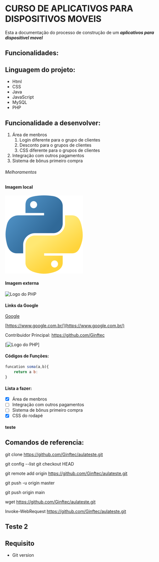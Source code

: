 # CURSO DE APLICATIVOS PARA DISPOSITIVOS MOVEIS

Esta a documentação do processo de construção de um **_aplicativos para dispositivel movel_**

## Funcionalidades:

## Linguagem do projeto:

* Html
* CSS
* Java
* JavaScript
* MySQL
* PHP

## Funcionalidade a desenvolver:

1. Área de menbros
    1. Login diferente para o grupo de clientes
    2. Desconto para o grupos de clientes
    3. CSS diferente para o grupos de clientes
2. Integração com outros pagamentos
3. Sistema de bônus primeiro compra

###### Melhoramentos

#### Imagem local

![Logo do Python](img/python.png)

#### Imagem externa

![Logo do PHP](https://pngimg.com/uploads/php/php_PNG50.png)


#### Links da Google

[Google](https://www.google.com.br/)

[https://www.google.com.br/](https://www.google.com.br/)

Contribuidor Principal: https://github.com/Ginftec

[![Logo do PHP](https://pngimg.com/uploads/php/php_PNG50.png)]

#### Códigos de Funções:

```javaScript 
funcation soma(a,b){
    return a b:
}
```

#### Lista a fazer:

- [x] Área de menbros
- [ ] Integração com outros pagamentos
- [ ] Sistema de bônus primeiro compra
- [x] CSS do rodapé 

#### teste

## Comandos de referencia:

git clone https://github.com/Ginftec/aulateste.git

git config --list
git checkout HEAD <nome do arquivo>

git remote add origin https://github.com/Ginftec/aulateste.git

git push -u origin master

git push origin main


wget https://github.com/Ginftec/aulateste.git

Invoke-WebRequest https://github.com/Ginftec/aulateste.git

## Teste 2


## Requisito
- Git version